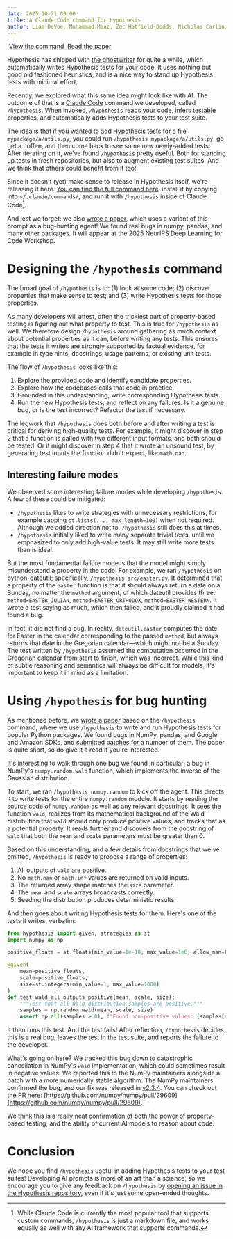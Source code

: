 ```yaml
---
date: 2025-10-21 00:00
title: A Claude Code command for Hypothesis
author: Liam DeVoe, Muhammad Maaz, Zac Hatfield-Dodds, Nicholas Carlini
---
```


<div class="cta-buttons">
  <a href="https://github.com/hypothesisworks/hypothesis/agents/hypothesis.md" class="cta-button">
    <img src="/theme/icon-code.svg" alt="" class="cta-icon">
    View the command
  </a>
  <a href="https://mmaaz-git.github.io/agentic-pbt-site/" class="cta-button">
    <img src="/theme/icon-paper.svg" alt="" class="cta-icon">
    Read the paper
  </a>
</div>

Hypothesis has shipped with [the ghostwriter](https://hypothesis.readthedocs.io/en/latest/reference/integrations.html#ghostwriter) for quite a while, which automatically writes Hypothesis tests for your code. It uses nothing but good old fashioned heuristics, and is a nice way to stand up Hypothesis tests with minimal effort.

Recently, we explored what this same idea might look like with AI. The outcome of that is a [Claude Code](https://www.claude.com/product/claude-code) command we developed, called `/hypothesis`. When invoked, `/hypothesis` reads your code, infers testable properties, and automatically adds Hypothesis tests to your test suite.

The idea is that if you wanted to add Hypothesis tests for a file `mypackage/a/utils.py`, you could run `/hypothesis mypackage/a/utils.py`, go get a coffee, and then come back to see some new newly-added tests. After iterating on it, we've found `/hypothesis` pretty useful. Both for standing up tests in fresh repositories, but also to augment existing test suites. And we think that others could benefit from it too!

Since it doesn't (yet) make sense to release in Hypothesis itself, we're releasing it here. [You can find the full command here](https://github.com/hypothesisworks/hypothesis/agents/hypothesis.md), install it by copying into `~/.claude/commands/`, and run it with `/hypothesis` inside of Claude Code[^1].

And lest we forget: we also [wrote a paper](https://mmaaz-git.github.io/agentic-pbt-site/), which uses a variant of this prompt as a bug-hunting agent! We found real bugs in numpy, pandas, and many other packages. It will appear at the 2025 NeurIPS Deep Learning for Code Workshop.

# Designing the `/hypothesis` command

The broad goal of `/hypothesis` is to: (1) look at some code; (2) discover properties that make sense to test; and (3) write Hypothesis tests for those properties.

As many developers will attest, often the trickiest part of property-based testing is figuring out what property to test. This is true for `/hypothesis` as well. We therefore design `/hypothesis` around gathering as much context about potential properties as it can, before writing any tests. This ensures that the tests it writes are strongly supported by factual evidence, for example in type hints, docstrings, usage patterns, or existing unit tests.

The flow of `/hypothesis` looks like this:

1. Explore the provided code and identify candidate properties.
2. Explore how the codebases calls that code in practice.
3. Grounded in this understanding, write corresponding Hypothesis tests.
4. Run the new Hypothesis tests, and reflect on any failures. Is it a genuine bug, or is the test incorrect? Refactor the test if necessary.

The legwork that `/hypothesis` does both before and after writing a test is critical for deriving high-quality tests. For example, it might discover in step 2 that a function is called with two different input formats, and both should be tested. Or it might discover in step 4 that it wrote an unsound test, by generating test inputs the function didn't expect, like `math.nan`.

## Interesting failure modes

We observed some interesting failure modes while developing `/hypothesis`. A few of these could be mitigated:

- `/hypothesis` likes to write strategies with unnecessary restrictions, for example capping `st.lists(..., max_length=100)` when not required. Although we added direction not to, `/hypothesis` still does this at times.
- `/hypothesis` initially liked to write many separate trivial tests, until we emphasized to only add high-value tests. It may still write more tests than is ideal.

But the most fundamental failure mode is that the model might simply misunderstand a property in the code. For example, we ran `/hypothesis` on [python-dateutil](https://github.com/dateutil/dateutil); specifically, `/hypothesis src/easter.py`. It determined that a property of the `easter` function is that it should always return a date on a Sunday, no matter the `method` argument, of which dateutil provides three: `method=EASTER_JULIAN`, `method=EASTER_ORTHODOX`, `method=EASTER_WESTERN`. It wrote a test saying as much, which then failed, and it proudly claimed it had found a bug.

In fact, it did not find a bug. In reality, `dateutil.easter` computes the date for Easter in the calendar corresponding to the passed `method`, but always returns that date in the Gregorian calendar—which might not be a Sunday. The test written by `/hypothesis` assumed the computation occurred in the Gregorian calendar from start to finish, which was incorrect. While this kind of subtle reasoning and semantics will always be difficult for models, it's important to keep it in mind as a limitation.

# Using `/hypothesis` for bug hunting

As mentioned before, we [wrote a paper](https://mmaaz-git.github.io/agentic-pbt-site/) based on the `/hypothesis` command, where we use `/hypothesis` to write and run Hypothesis tests for popular Python packages. We found bugs in NumPy, pandas, and Google and Amazon SDKs, and [submitted](https://github.com/numpy/numpy/pull/29609) [patches](https://github.com/aws-powertools/powertools-lambda-python/pull/7246) [for](https://github.com/aws-cloudformation/cloudformation-cli/pull/1106) [a](https://github.com/huggingface/tokenizers/pull/1853) number of them. The paper is quite short, so do give it a read if you're interested.

It's interesting to walk through one bug we found in particular: a bug in NumPy's `numpy.random.wald` function, which implements the inverse of the Gaussian distribution.

To start, we ran `/hypothesis numpy.random` to kick off the agent. This directs it to write tests for the entire `numpy.random` module. It starts by reading the source code of `numpy.random` as well as any relevant docstrings. It sees the function `wald`, realizes from its mathematical background of the Wald distribution that `wald` should only produce positive values, and tracks that as a potential property. It reads further and discovers from the docstring of `wald` that both the `mean` and `scale` parameters must be greater than 0.

Based on this understanding, and a few details from docstrings that we've omitted, `/hypothesis` is ready to propose a range of properties:

1. All outputs of `wald` are positive.
2. No `math.nan` or `math.inf` values are returned on valid inputs.
3. The returned array shape matches the `size` parameter.
4. The `mean` and `scale` arrays broadcasts correctly.
5. Seeding the distribution produces deterministic results.

And then goes about writing Hypothesis tests for them. Here's one of the tests it writes, verbatim:

```python
from hypothesis import given, strategies as st
import numpy as np

positive_floats = st.floats(min_value=1e-10, max_value=1e6, allow_nan=False, allow_infinity=False)

@given(
    mean=positive_floats,
    scale=positive_floats,
    size=st.integers(min_value=1, max_value=1000)
)
def test_wald_all_outputs_positive(mean, scale, size):
    """Test that all Wald distribution samples are positive."""
    samples = np.random.wald(mean, scale, size)
    assert np.all(samples > 0), f"Found non-positive values: {samples[samples <= 0]}"
```

It then runs this test. And the test fails! After reflection, `/hypothesis` decides this is a real bug, leaves the test in the test suite, and reports the failure to the developer.

What's going on here? We tracked this bug down to catastrophic cancellation in NumPy's `wald` implementation, which could sometimes result in negative values. We reported this to the NumPy maintainers alongside a patch with a more numerically stable algorithm. The NumPy maintainers confirmed the bug, and our fix was released in [v2.3.4](https://github.com/numpy/numpy/releases/tag/v2.3.4). You can check out the PR here: [https://github.com/numpy/numpy/pull/29609](https://github.com/numpy/numpy/pull/29609).

We think this is a really neat confirmation of both the power of property-based testing, and the ability of current AI models to reason about code.

# Conclusion

We hope you find `/hypothesis` useful in adding Hypothesis tests to your test suites! Developing AI prompts is more of an art than a science; so we encourage you to give any feedback on `/hypothesis` by [opening an issue in the Hypothesis repository](https://github.com/HypothesisWorks/hypothesis/issues/new), even if it's just some open-ended thoughts.

[^1]: While Claude Code is currently the most popular tool that supports custom commands, `/hypothesis` is just a markdown file, and works equally as well with any AI framework that supports commands.

